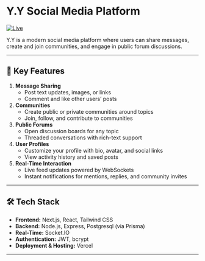 # Y.Y Social Media Platform

[![Live](https://img.shields.io/badge/Live%20Demo–Online-brightgreen)](https://y-gilt-nine.vercel.app)

Y.Y is a modern social media platform where users can share messages, create and join communities, and engage in public forum discussions.

---

## 📂 Key Features

1. **Message Sharing**  
   - Post text updates, images, or links  
   - Comment and like other users’ posts  
2. **Communities**  
   - Create public or private communities around topics  
   - Join, follow, and contribute to communities  
3. **Public Forums**  
   - Open discussion boards for any topic  
   - Threaded conversations with rich-text support  
4. **User Profiles**  
   - Customize your profile with bio, avatar, and social links  
   - View activity history and saved posts  
5. **Real-Time Interaction**  
   - Live feed updates powered by WebSockets  
   - Instant notifications for mentions, replies, and community invites  

---

## 🛠️ Tech Stack

- **Frontend:** Next.js, React, Tailwind CSS  
- **Backend:** Node.js, Express, Postgresql (via Prisma)  
- **Real-Time:** Socket.IO  
- **Authentication:** JWT, bcrypt  
- **Deployment & Hosting:** Vercel  

---
